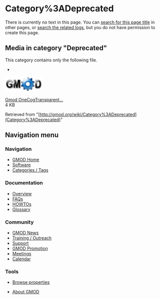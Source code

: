 



<span id="top"></span>




# <span dir="auto">Category%3ADeprecated</span>











There is currently no text in this page. You can [search for this page
title](Special%3ASearch/Deprecated "Special%3ASearch/Deprecated") in other
pages, or <span class="plainlinks"><a
href="http://gmod.org/mediawiki/index.php?title=Special:Log&amp;page=Category%3ADeprecated"
class="external text" rel="nofollow">search the related logs</a></span>,
but you do not have permission to create this page.




## Media in category "Deprecated"

This category contains only the following file.

- 

  

  

  <a href="File:Gmod_OneCogTransparentSmall.png" class="image"><img
  src="https://raw.githubusercontent.com/GMOD/gmod.github.io/main/mediawiki/images/1/1e/Gmod_OneCogTransparentSmall.png"
  width="120" height="50" alt="Gmod OneCogTransparentSmall.png" /></a>

  

  

  

  [Gmod
  OneCogTransparent...](File:Gmod_OneCogTransparentSmall.png "File:Gmod OneCogTransparentSmall.png")  
  4 KB  

  

  



Retrieved from
"[http://gmod.org/wiki/Category%3ADeprecated](Category%3ADeprecated)"





## Navigation menu






### 





### Navigation



- <span id="n-GMOD-Home">[GMOD Home](Main_Page)</span>
- <span id="n-Software">[Software](GMOD_Components)</span>
- <span id="n-Categories-.2F-Tags">[Categories /
  Tags](Categories)</span>




### Documentation



- <span id="n-Overview">[Overview](Overview)</span>
- <span id="n-FAQs">[FAQs](Category%3AFAQ)</span>
- <span id="n-HOWTOs">[HOWTOs](Category%3AHOWTO)</span>
- <span id="n-Glossary">[Glossary](Glossary)</span>




### Community



- <span id="n-GMOD-News">[GMOD News](GMOD_News)</span>
- <span id="n-Training-.2F-Outreach">[Training /
  Outreach](Training_and_Outreach)</span>
- <span id="n-Support">[Support](Support)</span>
- <span id="n-GMOD-Promotion">[GMOD Promotion](GMOD_Promotion)</span>
- <span id="n-Meetings">[Meetings](Meetings)</span>
- <span id="n-Calendar">[Calendar](Calendar)</span>




### Tools

- <span id="t-smwbrowselink"><a href="Special%3ABrowse/Category%3ADeprecated" rel="smw-browse">Browse
  properties</a></span>



- <span id="footer-places-about">[About
  GMOD](GMOD%3AAbout "GMOD%3AAbout")</span>

<!-- -->




